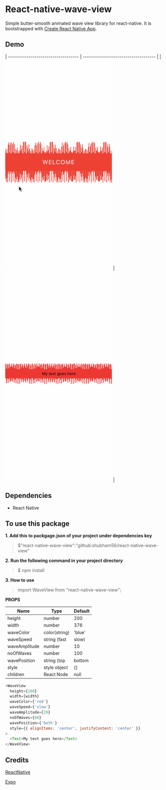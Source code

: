 # React-native-wave-view

Simple butter-smooth animated wave view library for react-native.
It is bootstrapped with [Create React Native App](https://github.com/react-community/create-react-native-app).

## Demo

| ----------------------------------- | ------------------------------------ |
| ![Preview](screenshot/waveView.gif) | ![Preview](screenshot/waveView2.gif) |

## Dependencies

- React Native

## To use this package

**1. Add this to packgage.json of your project under dependencies key**

> $"react-native-wave-view":"github:shubham56/react-native-wave-view"

**2. Run the following command in your project directory**

> $ npm install

**3. How to use**

> import WaveView from "react-native-wave-view";

**PROPS**

| Name          | Type          | Default |
| ------------- | ------------- | ------- |
| height        | number        | 200     |
| width         | number        | 376     |
| waveColor     | color(string) | 'blue'  |
| waveSpeed     | string (fast  | slow)   | number(ms) | 'slow' |
| waveAmplitude | number        | 10      |
| noOfWaves     | number        | 100     |
| wavePosition  | string (top   | bottom  | both) | both |
| style         | style object  | {}      |
| children      | React Node    | null    |

```javascript
<WaveView
  height={200}
  width={width}
  waveColor={'red'}
  waveSpeed={'slow'}
  waveAmplitude={20}
  noOfWaves={80}
  wavePosition={'both'}
  style={{ alignItems: 'center', justifyContent: 'center' }}
>
  <Text>My text goes here</Text>
</WaveView>
```

## Credits

[ReactNative](https://facebook.github.io/react-native/)

[Expo](https://expo.io)
